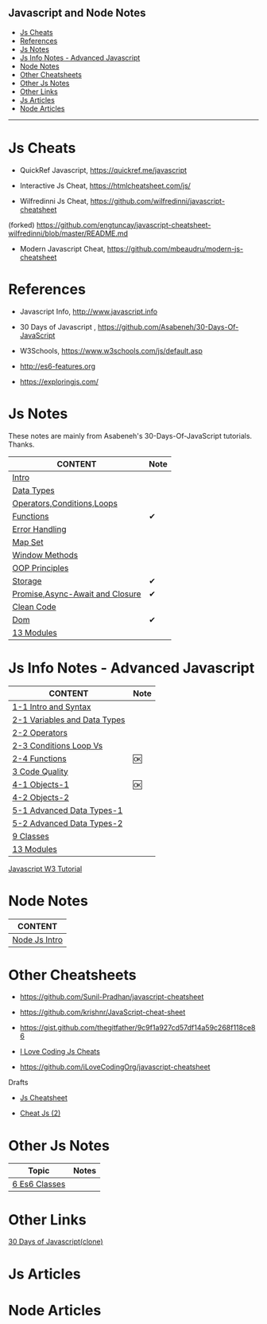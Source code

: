 <h2>Javascript and Node Notes</h2> 

- [Js Cheats](#js-cheats)
- [References](#references)
- [Js Notes](#js-notes)
- [Js Info Notes - Advanced Javascript](#js-info-notes---advanced-javascript)
- [Node Notes](#node-notes)
- [Other Cheatsheets](#other-cheatsheets)
- [Other Js Notes](#other-js-notes)
- [Other Links](#other-links)
- [Js Articles](#js-articles)
- [Node Articles](#node-articles)

---

# Js Cheats

- QuickRef Javascript, https://quickref.me/javascript

- Interactive Js Cheat, https://htmlcheatsheet.com/js/

- Wilfredinni Js Cheat, https://github.com/wilfredinni/javascript-cheatsheet 

(forked) https://github.com/engtuncay/javascript-cheatsheet-wilfredinni/blob/master/README.md

- Modern Javascript Cheat, https://github.com/mbeaudru/modern-js-cheatsheet

# References

- Javascript Info, http://www.javascript.info

- 30 Days of Javascript , https://github.com/Asabeneh/30-Days-Of-JavaScript

- W3Schools, https://www.w3schools.com/js/default.asp 

- http://es6-features.org

- https://exploringjs.com/

# Js Notes

These notes are mainly from Asabeneh's 30-Days-Of-JavaScript tutorials.  Thanks.

CONTENT |Note|
--- | -- |
[Intro](./js-notes-1-1-intro.md) |
[Data Types](./js-notes-2-1-data-types.md) |
[Operators,Conditions,Loops](./js-notes-2-2-oper-cond-loop.md) |
[Functions](./js-notes-2-3-functions.md) | ✔ 
[Error Handling](./js-notes-2-4-error-handling.md) |
[Map Set](./js-notes-2-5-map-set.md) |
[Window Methods](./js-notes-3-window-methods.md)|
[OOP Principles](./js-notes-4-OOP-tor.md) |
[Storage](./js-notes-5-storage.md) | ✔ 
[Promise,Async-Await and Closure](./js-notes-6-promise.md) | ✔ 
[Clean Code](./js-notes-7-clean-code.md) |
[Dom](./js-notes-8-dom.md) | ✔ 
[13 Modules](./js-info/js-intro-13-1-Modules.md)|


# Js Info Notes - Advanced Javascript

CONTENT |Note|
--- | -- |
[1-1 Intro and Syntax](./js-info/js-intro-01-01-intro-and-syntax.md) |
[2-1 Variables and Data Types](./js-info/js-intro-02-01-data-types.md) |
[2-2 Operators](./js-info/js-intro-02-02-operators.md) |
[2-3 Conditions Loop Vs](./js-info/js-intro-02-03-if-and-loops.md) |
[2-4 Functions](./js-info/js-intro-02-04-functions.md) |🆗
[3 Code Quality](./js-info/js-intro-3-code-quality.md) |
[4-1 Objects-1](./js-info/js-intro-04-01-objects.md) |🆗
[4-2 Objects-2](./js-info/js-intro-04-02-objects.md) |
[5-1 Advanced Data Types-1](./js-info/js-intro-05-01-advanced-data-types.md)|
[5-2 Advanced Data Types-2](./js-info/js-intro-05-02-advanced-data-types-2.md)|
[9 Classes](./js-info/js-intro-09-1-Classes.md)|
[13 Modules](./js-info/js-intro-13-1-Modules.md)|

[Javascript W3 Tutorial](./w3/readme.md)

# Node Notes

CONTENT |
--- |
[Node Js Intro](./node-js-intro.md) |


# Other Cheatsheets

- https://github.com/Sunil-Pradhan/javascript-cheatsheet

- https://github.com/krishnr/JavaScript-cheat-sheet

- https://gist.github.com/thegitfather/9c9f1a927cd57df14a59c268f118ce86

- [I Love Coding Js Cheats](./i-love-coding-cheats/readme.md)

- https://github.com/iLoveCodingOrg/javascript-cheatsheet

Drafts

- [Js Cheatsheet](./js-mix/js-cheatsheet.md)

- [Cheat Js (2)](./js-mix/cheat-js-2.md)

# Other Js Notes

Topic                                        | Notes
---------------------------------------------|------
[6 Es6 Classes](./js-mix/js-mosh-b6-es6-classes.md) |


# Other Links

[30 Days of Javascript(clone)](./30-Days-Of-JavaScript-master/readMe.md)

# Js Articles

# Node Articles

